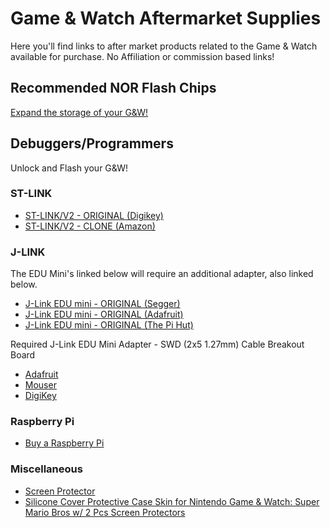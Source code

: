 # Game & Watch Aftermarket Supplies
Here you'll find links to after market products related to the Game & Watch available for purchase.
No Affiliation or commission based links!

## Recommended NOR Flash Chips
[Expand the storage of your G&W!](https://www.reddit.com/r/GameAndWatchMods/wiki/flash-upgrade)

## Debuggers/Programmers
Unlock and Flash your G&W!

### ST-LINK
+ [ST-LINK/V2 - ORIGINAL (Digikey)](https://www.digikey.ca/short/4t8pbf)
+ [ST-LINK/V2 - CLONE (Amazon)](https://www.amzn.com/gp/product/B07FCTR43B/)

### J-LINK
The EDU Mini's linked below will require an additional adapter, also linked below.

+ [J-Link EDU mini - ORIGINAL (Segger)](https://shop-us.segger.com/J_Link_EDU_mini_p/8.08.91.htm)
+ [J-Link EDU mini - ORIGINAL (Adafruit)](https://www.adafruit.com/product/3571)
+ [J-Link EDU mini - ORIGINAL (The Pi Hut)](https://thepihut.com/products/segger-j-link-edu-mini-jtag-swd-debugger)
  
Required J-Link EDU Mini Adapter - SWD (2x5 1.27mm) Cable Breakout Board

+ [Adafruit](https://www.adafruit.com/product/2743)
+ [Mouser](https://www.mouser.ca/ProductDetail/Adafruit/2743?qs=%2Fha2pyFaduishYHPxivqnc5UGLi9vI8m2CS9JvFDxjo%3D)
+ [DigiKey](https://www.digikey.ca/en/products/detail/adafruit-industries-llc/2743/5699184)

### Raspberry Pi
+ [Buy a Raspberry Pi](https://www.raspberrypi.org/products/)

### Miscellaneous
+ [Screen Protector](https://scuffstop.com/collections/gaming-screen-shields/products/game-and-watch)
+ [Silicone Cover Protective Case Skin for Nintendo Game & Watch: Super Mario Bros w/ 2 Pcs Screen Protectors](https://www.amazon.ca/PlayVital-White-Silicone-Protective-Nintendo/dp/B096XR7T8R)